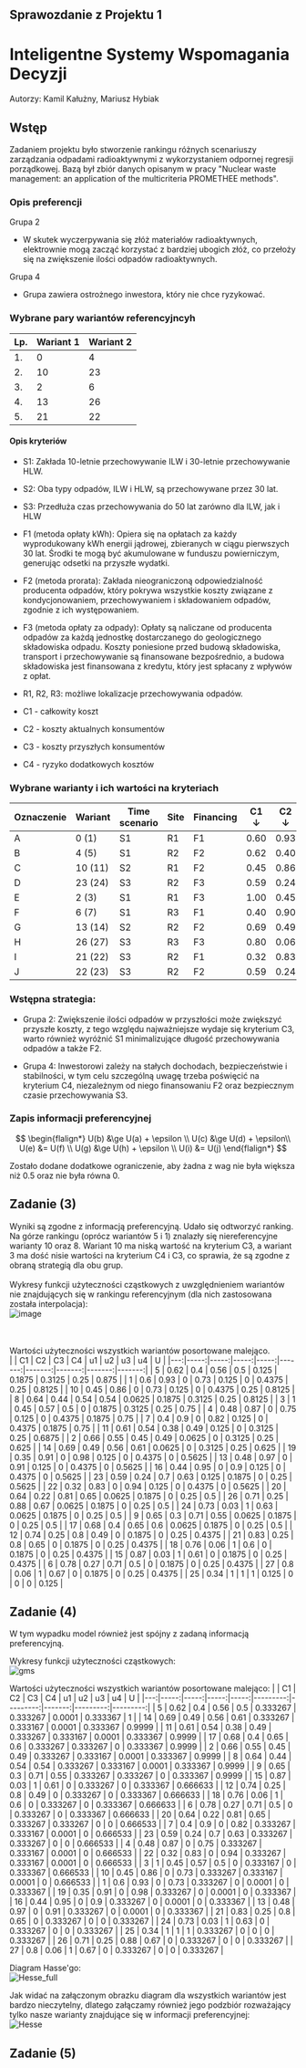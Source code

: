 ## Sprawozdanie z Projektu 1
# Inteligentne Systemy Wspomagania Decyzji

Autorzy: Kamil Kałużny, Mariusz Hybiak

## Wstęp

Zadaniem projektu było stworzenie rankingu różnych scenariuszy zarządzania odpadami radioaktywnymi z wykorzystaniem odpornej regresji porządkowej. Bazą był zbiór danych opisanym w pracy "Nuclear waste management: an application of the multicriteria PROMETHEE methods".


### Opis preferencji
Grupa 2
* W skutek wyczerpywania się złóż materiałów radioaktywnych, elektrownie mogą zacząć korzystać z bardziej ubogich złóż, co przełoży się na zwiększenie ilości odpadów radioaktywnych.

Grupa 4
* Grupa zawiera ostrożnego inwestora, który nie chce ryzykować.

### Wybrane pary wariantów referencyjncyh
|Lp. | Wariant 1 | Wariant 2|
|-|---|---|
|1.|0|4|
|2.|10|23|
|3.|2|6|
|4.|13|26|
|5.|21|22|

#### Opis kryteriów

* S1: Zakłada 10-letnie przechowywanie ILW i 30-letnie przechowywanie HLW.
* S2: Oba typy odpadów, ILW i HLW, są przechowywane przez 30 lat.
* S3: Przedłuża czas przechowywania do 50 lat zarówno dla ILW, jak i HLW

* F1 (metoda opłaty kWh): Opiera się na opłatach za każdy wyprodukowany kWh energii jądrowej, zbieranych w ciągu pierwszych 30 lat. Środki te mogą być akumulowane w funduszu powierniczym, generując odsetki na przyszłe wydatki.
* F2 (metoda prorata): Zakłada nieograniczoną odpowiedzialność producenta odpadów, który pokrywa wszystkie koszty związane z kondycjonowaniem, przechowywaniem i składowaniem odpadów, zgodnie z ich występowaniem.
* F3 (metoda opłaty za odpady): Opłaty są naliczane od producenta odpadów za każdą jednostkę dostarczanego do geologicznego składowiska odpadu. Koszty poniesione przed budową składowiska, transport i przechowywanie są finansowane bezpośrednio, a budowa składowiska jest finansowana z kredytu, który jest spłacany z wpływów z opłat.

* R1, R2, R3: możliwe lokalizacje przechowywania odpadów.

* C1 - całkowity koszt
* C2 - koszty aktualnych konsumentów
* C3 - koszty przyszłych konsumentów
* C4 - ryzyko dodatkowych kosztów

### Wybrane warianty i ich wartości na kryteriach

|Oznaczenie| Wariant | Time scenario | Site | Financing | C1 $\downarrow$ | C2 $\downarrow$ | C3 $\downarrow$ | C4 $\downarrow$ |
|-|----------|----|----|----|------|------|------|------|
|A| 0 (1)    | S1 | R1 | F1 | 0.60 | 0.93 | 0.00 | 0.73 |
|B| 4 (5)    | S1 | R2 | F2 | 0.62 | 0.40 | 0.56 | 0.50 |
|C| 10 (11)  | S2 | R1 | F2 | 0.45 | 0.86 | 0.00 | 0.73 |
|D| 23 (24)  | S3 | R2 | F3 | 0.59 | 0.24 | 0.70 | 0.63 |
|E| 2 (3)    | S1 | R1 | F3 | 1.00 | 0.45 | 0.57 | 0.50 |
|F| 6 (7)    | S1 | R3 | F1 | 0.40 | 0.90 | 0.00 | 0.82 |
|G| 13 (14)  | S2 | R2 | F2 | 0.69 | 0.49 | 0.56 | 0.61 |
|H| 26 (27)  | S3 | R3 | F3 | 0.80 | 0.06 | 1.00 | 0.67 |
|I| 21 (22)  | S3 | R2 | F1 | 0.32 | 0.83 | 0.00 | 0.94 |
|J| 22 (23)  | S3 | R2 | F2 | 0.59 | 0.24 | 0.70 | 0.63 |

### Wstępna strategia:
* Grupa 2: Zwiększenie ilości odpadów w przyszłości może zwiększyć przyszłe koszty, z tego względu najważniejsze wydaje się kryterium C3, warto również wyróżnić S1 minimalizujące długość przechowywania odpadów a także F2.

* Grupa 4: Inwestorowi zależy na stałych dochodach, bezpieczeństwie i stabilności, w tym celu szczególną uwagę trzeba poświęcić na kryterium C4, niezależnym od niego finansowaniu F2 oraz bezpiecznym czasie przechowywania S3.


### Zapis informacji preferencyjnej
$$
\begin{flalign*}
    U(b) &\ge U(a) + \epsilon \\
    U(c) &\ge U(d) + \epsilon\\
    U(e) &= U(f) \\
    U(g) &\ge U(h) + \epsilon \\
    U(i) &= U(j)
\end{flalign*}
$$

Zostało dodane dodatkowe ograniczenie, aby żadna z wag nie była większa niż 0.5 oraz nie była równa 0.

## Zadanie (3)

Wyniki są zgodne z informacją preferencyjną. Udało się odtworzyć ranking.
Na górze rankingu (oprócz wariantów 5 i 1) znalazły się niereferencyjne warianty 10 oraz 8. Wariant 10 ma niską wartość na kryterium C3, a wariant 3 ma dość nisie wartości na kryterium C4 i C3, co sprawia, że są zgodne z obraną strategią dla obu grup. <br> <br>
Wykresy funkcji użyteczności cząstkowych z uwzględnieniem wariantów nie znajdujących się w rankingu referencyjnym (dla nich zastosowana została interpolacja): <br>
![image](https://github.com/majsterkovic/iswd-project-1/assets/82380348/a1447ee3-64cf-4925-8592-def226154205)


<br> <br>
Wartości użyteczności wszystkich wariantów posortowane malejąco. <br>
|    |   C1 |   C2 |   C3 |   C4 |     u1 |     u2 |     u3 |     u4 |      U |
|---:|-----:|-----:|-----:|-----:|-------:|-------:|-------:|-------:|-------:|
|  5 | 0.62 | 0.4  | 0.56 | 0.5  | 0.125  | 0.1875 | 0.3125 | 0.25   | 0.875  |
|  1 | 0.6  | 0.93 | 0    | 0.73 | 0.125  | 0      | 0.4375 | 0.25   | 0.8125 |
| 10 | 0.45 | 0.86 | 0    | 0.73 | 0.125  | 0      | 0.4375 | 0.25   | 0.8125 |
|  8 | 0.64 | 0.44 | 0.54 | 0.54 | 0.0625 | 0.1875 | 0.3125 | 0.25   | 0.8125 |
|  3 | 1    | 0.45 | 0.57 | 0.5  | 0      | 0.1875 | 0.3125 | 0.25   | 0.75   |
|  4 | 0.48 | 0.87 | 0    | 0.75 | 0.125  | 0      | 0.4375 | 0.1875 | 0.75   |
|  7 | 0.4  | 0.9  | 0    | 0.82 | 0.125  | 0      | 0.4375 | 0.1875 | 0.75   |
| 11 | 0.61 | 0.54 | 0.38 | 0.49 | 0.125  | 0      | 0.3125 | 0.25   | 0.6875 |
|  2 | 0.66 | 0.55 | 0.45 | 0.49 | 0.0625 | 0      | 0.3125 | 0.25   | 0.625  |
| 14 | 0.69 | 0.49 | 0.56 | 0.61 | 0.0625 | 0      | 0.3125 | 0.25   | 0.625  |
| 19 | 0.35 | 0.91 | 0    | 0.98 | 0.125  | 0      | 0.4375 | 0      | 0.5625 |
| 13 | 0.48 | 0.97 | 0    | 0.91 | 0.125  | 0      | 0.4375 | 0      | 0.5625 |
| 16 | 0.44 | 0.95 | 0    | 0.9  | 0.125  | 0      | 0.4375 | 0      | 0.5625 |
| 23 | 0.59 | 0.24 | 0.7  | 0.63 | 0.125  | 0.1875 | 0      | 0.25   | 0.5625 |
| 22 | 0.32 | 0.83 | 0    | 0.94 | 0.125  | 0      | 0.4375 | 0      | 0.5625 |
| 20 | 0.64 | 0.22 | 0.81 | 0.65 | 0.0625 | 0.1875 | 0      | 0.25   | 0.5    |
| 26 | 0.71 | 0.25 | 0.88 | 0.67 | 0.0625 | 0.1875 | 0      | 0.25   | 0.5    |
| 24 | 0.73 | 0.03 | 1    | 0.63 | 0.0625 | 0.1875 | 0      | 0.25   | 0.5    |
|  9 | 0.65 | 0.3  | 0.71 | 0.55 | 0.0625 | 0.1875 | 0      | 0.25   | 0.5    |
| 17 | 0.68 | 0.4  | 0.65 | 0.6  | 0.0625 | 0.1875 | 0      | 0.25   | 0.5    |
| 12 | 0.74 | 0.25 | 0.8  | 0.49 | 0      | 0.1875 | 0      | 0.25   | 0.4375 |
| 21 | 0.83 | 0.25 | 0.8  | 0.65 | 0      | 0.1875 | 0      | 0.25   | 0.4375 |
| 18 | 0.76 | 0.06 | 1    | 0.6  | 0      | 0.1875 | 0      | 0.25   | 0.4375 |
| 15 | 0.87 | 0.03 | 1    | 0.61 | 0      | 0.1875 | 0      | 0.25   | 0.4375 |
|  6 | 0.78 | 0.27 | 0.71 | 0.5  | 0      | 0.1875 | 0      | 0.25   | 0.4375 |
| 27 | 0.8  | 0.06 | 1    | 0.67 | 0      | 0.1875 | 0      | 0.25   | 0.4375 |
| 25 | 0.34 | 1    | 1    | 1    | 0.125  | 0      | 0      | 0      | 0.125  |

## Zadanie (4)
W tym wypadku model również jest spójny z zadaną informacją preferencyjną.

Wykresy funkcji użyteczności cząstkowych:<br>
![gms](https://github.com/majsterkovic/iswd-project-1/assets/82380348/40fe94b0-eb91-4135-b962-de325c0c04ba)


Wartości użyteczności wszystkich wariantów posortowane malejąco:
|    |   C1 |   C2 |   C3 |   C4 |       u1 |       u2 |     u3 |       u4 |        U |
|---:|-----:|-----:|-----:|-----:|---------:|---------:|-------:|---------:|---------:|
|  5 | 0.62 | 0.4  | 0.56 | 0.5  | 0.333267 | 0.333267 | 0.0001 | 0.333367 | 1        |
| 14 | 0.69 | 0.49 | 0.56 | 0.61 | 0.333267 | 0.333167 | 0.0001 | 0.333367 | 0.9999   |
| 11 | 0.61 | 0.54 | 0.38 | 0.49 | 0.333267 | 0.333167 | 0.0001 | 0.333367 | 0.9999   |
| 17 | 0.68 | 0.4  | 0.65 | 0.6  | 0.333267 | 0.333267 | 0      | 0.333367 | 0.9999   |
|  2 | 0.66 | 0.55 | 0.45 | 0.49 | 0.333267 | 0.333167 | 0.0001 | 0.333367 | 0.9999   |
|  8 | 0.64 | 0.44 | 0.54 | 0.54 | 0.333267 | 0.333167 | 0.0001 | 0.333367 | 0.9999   |
|  9 | 0.65 | 0.3  | 0.71 | 0.55 | 0.333267 | 0.333267 | 0      | 0.333367 | 0.9999   |
| 15 | 0.87 | 0.03 | 1    | 0.61 | 0        | 0.333267 | 0      | 0.333367 | 0.666633 |
| 12 | 0.74 | 0.25 | 0.8  | 0.49 | 0        | 0.333267 | 0      | 0.333367 | 0.666633 |
| 18 | 0.76 | 0.06 | 1    | 0.6  | 0        | 0.333267 | 0      | 0.333367 | 0.666633 |
|  6 | 0.78 | 0.27 | 0.71 | 0.5  | 0        | 0.333267 | 0      | 0.333367 | 0.666633 |
| 20 | 0.64 | 0.22 | 0.81 | 0.65 | 0.333267 | 0.333267 | 0      | 0        | 0.666533 |
|  7 | 0.4  | 0.9  | 0    | 0.82 | 0.333267 | 0.333167 | 0.0001 | 0        | 0.666533 |
| 23 | 0.59 | 0.24 | 0.7  | 0.63 | 0.333267 | 0.333267 | 0      | 0        | 0.666533 |
|  4 | 0.48 | 0.87 | 0    | 0.75 | 0.333267 | 0.333167 | 0.0001 | 0        | 0.666533 |
| 22 | 0.32 | 0.83 | 0    | 0.94 | 0.333267 | 0.333167 | 0.0001 | 0        | 0.666533 |
|  3 | 1    | 0.45 | 0.57 | 0.5  | 0        | 0.333167 | 0      | 0.333367 | 0.666533 |
| 10 | 0.45 | 0.86 | 0    | 0.73 | 0.333267 | 0.333167 | 0.0001 | 0        | 0.666533 |
|  1 | 0.6  | 0.93 | 0    | 0.73 | 0.333267 | 0        | 0.0001 | 0        | 0.333367 |
| 19 | 0.35 | 0.91 | 0    | 0.98 | 0.333267 | 0        | 0.0001 | 0        | 0.333367 |
| 16 | 0.44 | 0.95 | 0    | 0.9  | 0.333267 | 0        | 0.0001 | 0        | 0.333367 |
| 13 | 0.48 | 0.97 | 0    | 0.91 | 0.333267 | 0        | 0.0001 | 0        | 0.333367 |
| 21 | 0.83 | 0.25 | 0.8  | 0.65 | 0        | 0.333267 | 0      | 0        | 0.333267 |
| 24 | 0.73 | 0.03 | 1    | 0.63 | 0        | 0.333267 | 0      | 0        | 0.333267 |
| 25 | 0.34 | 1    | 1    | 1    | 0.333267 | 0        | 0      | 0        | 0.333267 |
| 26 | 0.71 | 0.25 | 0.88 | 0.67 | 0        | 0.333267 | 0      | 0        | 0.333267 |
| 27 | 0.8  | 0.06 | 1    | 0.67 | 0        | 0.333267 | 0      | 0        | 0.333267 |

Diagram Hasse'go: <br>
![Hesse_full](https://github.com/majsterkovic/iswd-project-1/assets/82380348/91c12e93-96c9-4b1a-ae3e-c35a68899bc9)

Jak widać na załączonym obrazku diagram dla wszystkich wariantów jest bardzo nieczytelny, dlatego załączamy również jego podzbiór rozważający tylko nasze warianty znajdujące się w informacji preferencyjnej: <br>
![Hesse](https://github.com/majsterkovic/iswd-project-1/assets/82380348/b7f279cb-1349-4c0d-9dd1-70b8ff36534c)


## Zadanie (5)
